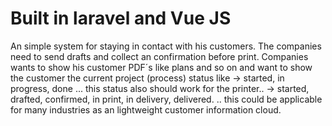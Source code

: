# Built in laravel and Vue JS

An simple system for staying in contact with his customers. The companies need to send drafts and collect an confirmation before print. Companies wants to show his customer PDF´s like plans and so on and want to show the customer the current project (process) status like -> started, in progress, done ... this status also should work for the printer.. -> started, drafted, confirmed, in print, in delivery, delivered. ..
this could be applicable for many industries as an lightweight customer information cloud.

